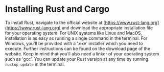 # Installing Rust and Cargo

To install Rust, navigate to the official website at [https://www.rust-lang.org](https://www.rust-lang.org) and download the appropriate installation file for your operating system. For UNIX systems like Linux and MacOS, installation is as easy as running a single command in the terminal. For Windows, you'll be provided with a '.exe' installer which you need to execute. Further instructions can be found on the download page of the website. Keep in mind that you'll also need a linker of your operating system such as 'gcc'. You can update your Rust version at any time by running `rustup update` in the terminal.